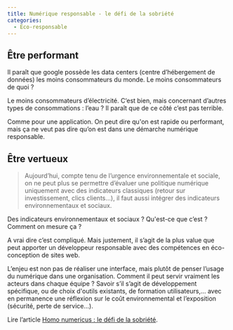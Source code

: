 ```yaml
---
title: Numérique responsable - le défi de la sobriété
categories:
  - Eco-responsable
---
```


## Être performant

Il paraît que google possède les data centers (centre d’hébergement de données) les moins consommateurs du monde. Le moins consommateurs de quoi ?

Le moins consommateurs d’électricité. C‘est bien, mais concernant d’autres types de consommations : l’eau ? Il paraît que de ce côté c’est pas terrible.

Comme pour une application. On peut dire qu'on est rapide ou performant, mais ça ne veut pas dire qu’on est dans une démarche numérique responsable.

## Être vertueux

> Aujourd’hui, compte tenu de l’urgence environnementale et sociale, on ne peut plus se permettre d’évaluer une politique numérique uniquement avec des indicateurs classiques (retour sur investissement, clics clients…), il faut aussi intégrer des indicateurs environnementaux et sociaux.

Des indicateurs environnementaux et sociaux ? Qu'est-ce que c’est ? Comment on mesure ça ?

A vrai dire c’est compliqué. Mais justement, il s’agit de la plus value que peut apporter un développeur responsable avec des compétences en éco-conception de sites web.

L’enjeu est non pas de réaliser une interface, mais plutôt de penser l’usage du numérique dans une organisation. Comment il peut servir vraiment les acteurs dans chaque équipe ? Savoir s’il s’agit de développement spécifique, ou de choix d'outils existants, de formation utilisateurs,… avec en permanence une réflexion sur le coût environnemental et l’exposition (sécurité, perte de service…).

Lire l’article [Homo numericus : le défi de la sobriété](https://vivant-le-media.fr/homo-numericus-sobriete-numerique/).
